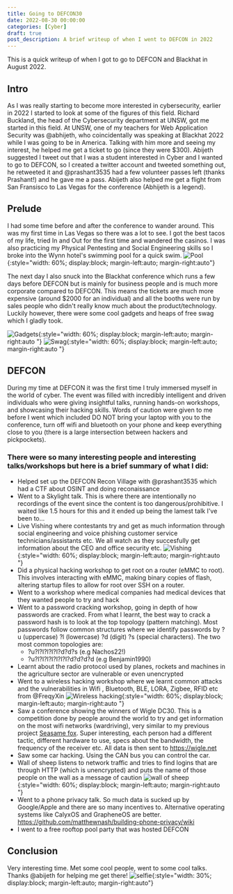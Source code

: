 ```yaml
---
title: Going to DEFCON30
date: 2022-08-30 00:00:00
categories: [Cyber]
draft: true
post_description: A brief writeup of when I went to DEFCON in 2022
---
```


This is a quick writeup of when I got to go to DEFCON and Blackhat in August 2022.

## Intro

As I was really starting to become more interested in cybersecurity, earlier in 2022 I started to look at some of the figures of this field. Richard Buckland, the head of the Cybersecurity department at UNSW, got me started in this field. At UNSW, one of my teachers for Web Application Security was @abhijeth, who coincidentally was speaking at Blackhat 2022 while I was going to be in America. Talking with him more and seeing my interest, he helped me get a ticket to go (since they were $300). Abijeth suggested I tweet out that I was a student interested in Cyber and I wanted to go to DEFCON, so I created a twitter account and tweeted something out, he retweeted it and @prashant3535 had a few volunteer passes left (thanks Prashant!) and he gave me a pass. Abijeth also helped me get a flight from San Fransisco to Las Vegas for the conference (Abhijeth is a legend).

## Prelude

I had some time before and after the conference to wander around. This was my first time in Las Vegas so there was a lot to see. I got the best tacos of my life, tried In and Out for the first time and wandered the casinos. I was also practicing my Physical Pentesting and Social Engineering skills so I broke into the Wynn hotel's swimming pool for a quick swim.
![Pool](/assets/img/DEFCON-2022/pool.png){:style="width: 60%; display:block; margin-left:auto; margin-right:auto"}

The next day I also snuck into the Blackhat conference which runs a few days before DEFCON but is mainly for business people and is much more corporate compared to DEFCON. This means the tickets are much more expensive (around $2000 for an individual) and all the booths were run by sales people who didn't really know much about the product/technology. Luckily however, there were some cool gadgets and heaps of free swag which I gladly took.

![Gadgets](/assets/img/DEFCON-2022/gadgets.jpg){:style="width: 60%; display:block; margin-left:auto; margin-right:auto "}
![Swag](/assets/img/DEFCON-2022/swag.jpg){:style="width: 60%; display:block; margin-left:auto; margin-right:auto "}

## DEFCON

During my time at DEFCON it was the first time I truly immersed myself in the world of cyber. The event was filled with incredibly intelligent and driven individuals who were giving insightful talks, running hands-on workshops, and showcasing their hacking skills. Words of caution were given to me before I went which included DO NOT bring your laptop with you to the conference, turn off wifi and bluetooth on your phone and keep everything close to you (there is a large intersection between hackers and pickpockets).

### There were so many interesting people and interesting talks/workshops but here is a brief summary of what I did:

- Helped set up the DEFCON Recon Village with @prashant3535 which had a CTF about OSINT and doing reconaissance
- Went to a Skylight talk. This is where there are intentionally no recordings of the event since the content is too dangerous/prohibitive. I waited like 1.5 hours for this and it ended up being the lamest talk I've been to...
- Live Vishing where contestants try and get as much information through social engineering and voice phishing customer service technicians/assistants etc. We all watch as they succesfully get information about the CEO and office security etc.
  ![Vishing](/assets/img/DEFCON-2022/vishing.jpeg){:style="width: 60%; display:block; margin-left:auto; margin-right:auto "}
- Did a physical hacking workshop to get root on a router (eMMC to root). This involves interacting with eMMC, making binary copies of flash, altering startup files to allow for root over SSH on a router.
- Went to a workshop where medical companies had medical devices that they wanted people to try and hack
- Went to a password cracking workshop, going in depth of how passwords are cracked.
  From what I learnt, the best way to crack a password hash is to look at the top topology (pattern matching).
  Most passwords follow common structures where we identify passwords by ?u (uppercase) ?l (lowercase) ?d (digit) ?s (special characters). The two most common topologies are:
  - ?u?l?l?l?l?l?d?d?s (e.g Nachos22!)
  - ?u?l?l?l?l?l?l?l?d?d?d?d (e.g Benjamin1990)
- Learnt about the radio protocol used by planes, rockets and machines in the agriculture sector are vulnerable or even unencrypted
- Went to a wireless hacking workshop where we learnt common attacks and the vulnerabilities in Wifi , Bluetooth, BLE, LORA, Zigbee, RFID etc from @FreqyXin
  ![Wireless hacking](/assets/img/DEFCON-2022/wireless-hacking.jpeg){:style="width: 60%; display:block; margin-left:auto; margin-right:auto "}
- Saw a conference showing the winners of Wigle DC30. This is a competition done by people around the world to try and get information on the most wifi networks (wardriving), very similar to my previous project <a href="https://josephf123.github.io/posts/seasame-fox/">Seasame fox</a>. Super interesting, each person had a different tactic, different hardware to use, specs about the bandwidth, the frequency of the receiver etc. All data is then sent to <a href="https://wigle.net">https://wigle.net</a>
- Saw some car hacking. Using the CAN bus you can control the car.
- Wall of sheep listens to network traffic and tries to find logins that are through HTTP (which is unencrypted) and puts the name of those people on the wall as a message of caution
  ![wall of sheep](/assets/img/DEFCON-2022/wall-of-sheep.jpeg){:style="width: 60%; display:block; margin-left:auto; margin-right:auto "}
- Went to a phone privacy talk. So much data is sucked up by Google/Apple and there are so many incentives to. Alternative operating systems like CalyxOS and GrapheneOS are better. <a href="https://github.com/matthewnash/building-phone-privacy/wiki">https://github.com/matthewnash/building-phone-privacy/wiki</a>
- I went to a free rooftop pool party that was hosted DEFCON

## Conclusion

Very interesting time. Met some cool people, went to some cool talks. Thanks @abijeth for helping me get there!
![selfie](/assets/img/DEFCON-2022/selfie.jpg){:style="width: 30%; display:block; margin-left:auto; margin-right:auto"}
